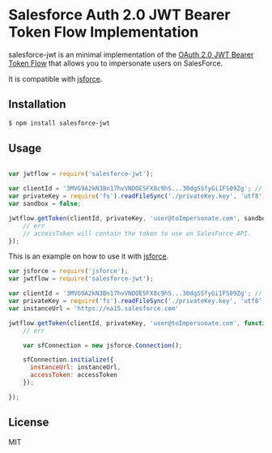 Salesforce Auth 2.0 JWT Bearer Token Flow Implementation
=============
salesforce-jwt is an minimal implementation of the [OAuth 2.0 JWT Bearer Token Flow](https://help.salesforce.com/HTViewHelpDoc?id=remoteaccess_oauth_jwt_flow.htm&language=en_US) that allows you to impersonate users on SalesForce.

It is compatible with [jsforce](https://github.com/jsforce/jsforce).

## Installation

```bash
$ npm install salesforce-jwt
```

## Usage

```javascript

var jwtflow = require('salesforce-jwt');

var clientId = '3MVG9A2kN3Bn17hvVNDOE5FX8c9hS...30dgSSfyGi1FS09Zg'; // This is the connected app consumerKey
var privateKey = require('fs').readFileSync('./privateKey.key', 'utf8');
var sandbox = false;

jwtflow.getToken(clientId, privateKey, 'user@toImpersonate.com', sandbox, function(err, accessToken) {
	// err
	// accessToken will contain the token to use on SalesForce API.
});

```

This is an example on how to use it with [jsforce](https://github.com/jsforce/jsforce).

```javascript
var jsforce = require('jsforce');
var jwtflow = require('salesforce-jwt');

var clientId = '3MVG9A2kN3Bn17hvVNDOE5FX8c9hS...30dgSSfyGi1FS09Zg'; // This is the connected app consumerKey
var privateKey = require('fs').readFileSync('./privateKey.key', 'utf8');
var instanceUrl = 'https://na15.salesforce.com'

jwtflow.getToken(clientId, privateKey, 'user@toImpersonate.com', function(err, accessToken) {
	// err

	var sfConnection = new jsforce.Connection();

    sfConnection.initialize({
      instanceUrl: instanceUrl,
      accessToken: accessToken
    });

});
```

## License

MIT




